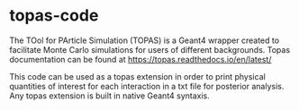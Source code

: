 # topas-code
The TOol for PArticle Simulation (TOPAS) is a Geant4 wrapper created to facilitate Monte Carlo simulations for users of different backgrounds. Topas documentation can be found at https://topas.readthedocs.io/en/latest/

This code can be used as a topas extension in order to print physical quantities of interest for each interaction in a txt file for posterior analysis. Any topas extension is built in native Geant4 syntaxis.
